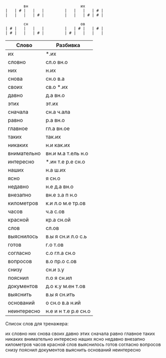 ```

        вн                       их
|   | # |   |   |         |   |   |   | # |
|   |   |   | # |         |   |   | # | # |

        сн                       ов
| # |   |   |   |         |   | # |   | # |
| # |   |   | # |         | # |   |   |   |

```


| Слово | Разбивка |
| --- | --- |
| их |  \*.их | 
| словно | сл.о вн.о | 
| них | н.их | 
| снова | сн.о в.а | 
| своих | св.о  \*.их | 
| давно | д.а вн.о | 
| этих | эт.их | 
| сначала | сн.а ч.ала | 
| равно | р.а вн.о | 
| главное | гл.а вн.ое | 
| таких | так.их | 
| никаких | н.и как.их | 
| внимательно | вн.и м.а т.ель н.о | 
| интересно |  \*.ин т.е р.е сн.о | 
| наших | н.а ш.их | 
| ясно | я сн.о | 
| недавно | н.е д.а вн.о | 
| внезапно | вн.е з.а п н.о | 
| километров | к.и л.о м.е тр.ов | 
| часов | ч.а с.ов | 
| красной | кр.а сн.ой | 
| слов | сл.ов | 
| выяснилось | в.ы я сн.и л.о с.ь | 
| готов | г.о т.ов | 
| согласно | с.о гл.а сн.о | 
| вопросов | в.о пр.о с.ов | 
| снизу | сн.и з.у | 
| пояснил | п.о я сн.ил | 
| документов | д.о к.у м.ен т.ов | 
| выяснить | в.ы я сн.ить | 
| оснований | о сн.о в.а н.ий | 
| неинтересно | н.е и н т.е р.е сн.о | 

Список слов для тренажера:

их словно них снова своих давно этих сначала равно главное таких никаких внимательно интересно наших ясно недавно внезапно километров часов красной слов выяснилось готов согласно вопросов снизу пояснил документов выяснить оснований неинтересно
